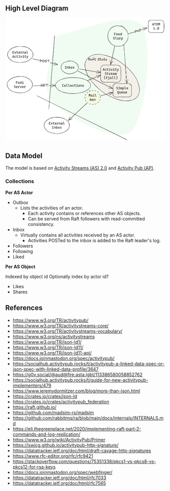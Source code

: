 ## High Level Diagram

![Pinka Components](./pink2-components.png)

## Data Model

The model is based on [Activity Streams (AS) 2.0][AS2] and [Activity Pub (AP)][AP].

### Collections

**Per AS Actor**

* Outbox
    * Lists the activities of an actor.
        * Each activity contains or references other AS objects.
        * Can be served from Raft followers with read-committed consistency.
* Inbox
    * Virtually contains all activities received by an AS actor.
        * Activities POSTed to the inbox is added to the Raft leader's log.
* Followers
* Following
* Liked

**Per AS Object**

Indexed by object id
Optionally index by actor id?

* Likes
* Shares

[AS2]: https://www.w3.org/TR/activitystreams-core/
[AP]: https://www.w3.org/TR/activitypub/

## References

* <https://www.w3.org/TR/activitypub/>
* <https://www.w3.org/TR/activitystreams-core/>
* <https://www.w3.org/TR/activitystreams-vocabulary/>
* <https://www.w3.org/ns/activitystreams>
* <https://www.w3.org/TR/json-ld1/>
* <https://www.w3.org/TR/json-ld11/>
* <https://www.w3.org/TR/json-ld11-api/>
* <https://docs.joinmastodon.org/spec/activitypub/>
* <https://socialhub.activitypub.rocks/t/activitypub-a-linked-data-spec-or-json-spec-with-linked-data-profile/3647>
* <https://g0v.social/@aud@fire.asta.lgbt/113386580058852762>
* <https://socialhub.activitypub.rocks/t/guide-for-new-activitypub-implementers/479>
* <https://www.jeremydormitzer.com/blog/more-than-json.html>
* <https://crates.io/crates/json-ld>
* <https://crates.io/crates/activitypub_federation>
* <https://raft.github.io/>
* <https://github.com/madsim-rs/madsim>
* <https://github.com/rabbitmq/ra/blob/main/docs/internals/INTERNALS.md>
* <https://eli.thegreenplace.net/2020/implementing-raft-part-2-commands-and-log-replication/>
* <https://www.w3.org/wiki/ActivityPub/Primer>
* <https://swicg.github.io/activitypub-http-signature/>
* <https://datatracker.ietf.org/doc/html/draft-cavage-http-signatures>
* <https://www.rfc-editor.org/rfc/rfc9421>
* <https://stackoverflow.com/questions/75351338/pkcs1-vs-pkcs8-vs-pkcs12-for-rsa-keys>
* <https://docs.joinmastodon.org/spec/webfinger/>
* <https://datatracker.ietf.org/doc/html/rfc7033>
* <https://datatracker.ietf.org/doc/html/rfc7565>